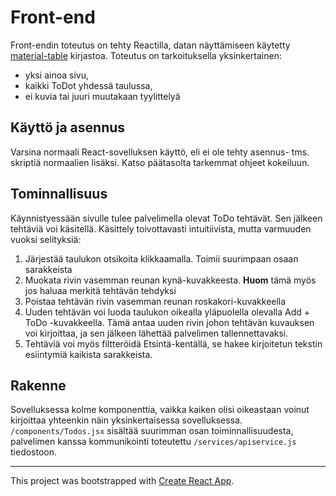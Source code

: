 # Front-end

Front-endin toteutus on tehty Reactilla, datan näyttämiseen käytetty [material-table](https://material-table.com/#/) kirjastoa. Toteutus on tarkoituksella yksinkertainen:
- yksi ainoa sivu, 
- kaikki ToDot yhdessä taulussa,
- ei kuvia tai juuri muutakaan tyylittelyä

## Käyttö ja asennus

Varsina normaali React-sovelluksen käyttö, eli ei ole tehty asennus- tms. skriptiä normaalien lisäksi. Katso päätasolta tarkemmat ohjeet kokeiluun.

## Tominnallisuus

Käynnistyessään sivulle tulee palvelimella olevat ToDo tehtävät. Sen jälkeen tehtäviä voi käsitellä. Käsittely toivottavasti intuitiivista, mutta varmuuden vuoksi selityksiä:
1. Järjestää taulukon otsikoita klikkaamalla. Toimii suurimpaan osaan sarakkeista
2. Muokata rivin vasemman reunan kynä-kuvakkeesta. **Huom** tämä myös jos haluaa merkitä tehtävän tehdyksi
4. Poistaa tehtävän rivin vasemman reunan roskakori-kuvakkeella
7. Uuden tehtävän voi luoda taulukon oikealla yläpuolella olevalla Add + ToDo -kuvakkeella. Tämä antaa uuden rivin johon tehtävän kuvauksen voi kirjoittaa, ja sen jälkeen lähettää palvelimen tallennettavaksi.
4. Tehtäviä voi myös filtteröidä Etsintä-kentällä, se hakee kirjoitetun tekstin esiintymiä kaikista sarakkeista.

## Rakenne

Sovelluksessa kolme komponenttia, vaikka kaiken olisi oikeastaan voinut kirjoittaa yhteenkin näin yksinkertaisessa sovelluksessa. `/components/Todos.jsx` sisältää suurimman osan toiminnallisuudesta, palvelimen kanssa kommunikointi toteutettu `/services/apiservice.js` tiedostoon.

<hr/>

This project was bootstrapped with [Create React App](https://github.com/facebook/create-react-app).